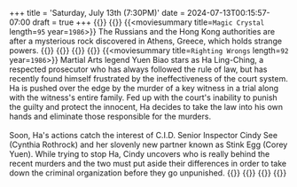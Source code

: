 +++
title = 'Saturday, July 13th (7:30PM)'
date = 2024-07-13T00:15:57-07:00
draft = true
+++
{{<movienight>}}
{{<movie>}}
{{<moviesummary title=`Magic Crystal` length=`95` year=`1986`>}}
The Russians and the Hong Kong authorities are after a mysterious rock discovered in Athens, Greece, which holds strange powers.
{{</moviesummary>}}
{{<movietrailer fAkHNyd097g>}}
{{</movie>}}
{{<movie>}}
{{<moviesummary title=`Righting Wrongs` length=`92` year=`1986`>}}
Martial Arts legend Yuen Biao stars as Ha Ling-Ching, a respected prosecutor who has always followed the rule of law, but has recently found himself frustrated by the ineffectiveness of the court system. Ha is pushed over the edge by the murder of a key witness in a trial along with the witness's entire family. Fed up with the court's inability to punish the guilty and protect the innocent, Ha decides to take the law into his own hands and eliminate those responsible for the murders. 
<br/><br/>
Soon, Ha's actions catch the interest of C.I.D. Senior Inspector Cindy See (Cynthia Rothrock) and her slovenly new partner known as Stink Egg (Corey Yuen). While trying to stop Ha, Cindy uncovers who is really behind the recent murders and the two must put aside their differences in order to take down the criminal organization before they go unpunished.
{{</moviesummary>}}
{{<movietrailer H9-VDN5Qsmo>}}
{{</movie>}}
{{</movienight>}}